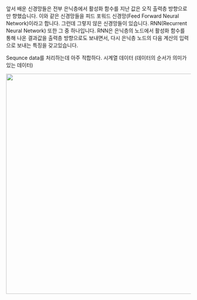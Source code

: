 앞서 배운 신경망들은 전부 은닉층에서 활성화 함수를 지난 값은 오직 출력층 방향으로만 향했습니다. 이와 같은 신경망들을 피드 포워드 신경망(Feed Forward Neural Network)이라고 합니다. 그런데 그렇지 않은 신경망들이 있습니다. RNN(Recurrent Neural Network) 또한 그 중 하나입니다. RNN은 은닉층의 노드에서 활성화 함수를 통해 나온 결과값을 출력층 방향으로도 보내면서, 다시 은닉층 노드의 다음 계산의 입력으로 보내는 특징을 갖고있습니다.


Sequnce data를 처리하는데 아주 적합하다. 시계열 데이터 (데이터의 순서가 의미가 있는 데이터)

<img src=https://user-images.githubusercontent.com/37290818/116378260-ef421b80-a84c-11eb-8bd9-03ca7e1bc9d5.png width=600px height=600px>
